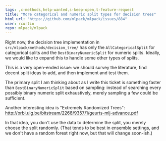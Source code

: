 ```yaml
---
tags: ,c-methods,help-wanted,s-keep-open,t-feature-request
title: "More categorical and numeric split types for decision trees"
html_url: "https://github.com/mlpack/mlpack/issues/884"
user: rcurtin
repo: mlpack/mlpack
---
```


Right now, the decision tree implementation in `src/mlpack/methods/decision_tree/` has only the `AllCategoricalSplit` for categorical splits and the `BestBinaryNumericSplit` for numeric splits.  Ideally, we would like to expand this to handle some other types of splits.

This is a very open-ended issue: we should survey the literature, find decent split ideas to add, and then implement and test them.

The primary split I am thinking about as I write this ticket is something faster than `BestBinaryNumericSplit` based on sampling: instead of searching every possibly binary numeric split exhaustively, merely sampling a few could be sufficient.

Another interesting idea is "Extremely Randomized Trees": http://orbi.ulg.be/bitstream/2268/9357/1/geurts-mlj-advance.pdf

In that idea, you don't use the data to determine the split, you merely choose the split randomly.  (That tends to be best in ensemble settings, and we don't have a random forest right now, but that will change soon-ish.)